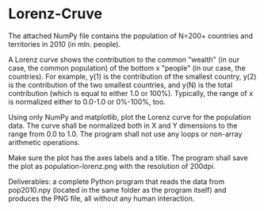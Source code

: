 # Lorenz-Cruve
The attached NumPy file contains the population of N=200+ countries and territories in 2010 (in mln. people).

A Lorenz curve shows the contribution to the common "wealth" (in our case, the common population) of the bottom x "people" (in our case, the countries). For example, y(1) is the contribution of the smallest country, y(2) is the contribution of the two smallest countries, and y(N) is the total contribution (which is equal to either 1.0 or 100%). Typically, the range of x is normalized either to 0.0-1.0 or 0%-100%, too.

Using only NumPy and matplotlib, plot the Lorenz curve for the population data. The curve shall be normalized both in X and Y dimensions to the range from 0.0 to 1.0. The program shall not use any loops or non-array arithmetic operations.

Make sure the plot has the axes labels and a title. The program shall save the plot as population-lorenz.png with the resolution of 200dpi. 

Deliverables: a complete Python program that reads the data from pop2010.npy (located in the same folder as the program itself) and produces the PNG file, all without any human interaction.
